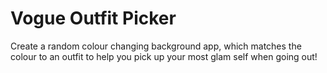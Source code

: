 # Vogue Outfit Picker
 Create a random colour changing background app, which matches the colour to an outfit to help you pick up your most glam self when going out!
